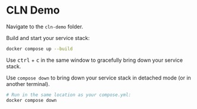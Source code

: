 # CLN Demo

Navigate to the `cln-demo` folder.

Build and start your service stack:

```bash
docker compose up --build
```

Use <kbd>ctrl</kbd> + <kbd>c</kbd> in the same window to gracefully bring down your service stack.


Use `compose down` to bring down your service stack in detached mode (or in another terminal).

```bash
# Run in the same location as your compose.yml:
docker compose down
```

